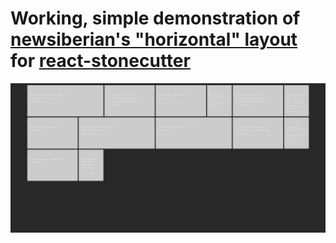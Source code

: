 # Working, simple demonstration of [newsiberian's "horizontal" layout](https://github.com/newsiberian/react-stonecutter/tree/horizontal) for [react-stonecutter](https://github.com/dantrain/react-stonecutter)

![Capture](https://raw.githubusercontent.com/wyhinton/react-stonecutter-horizontal-example/main/Capture.PNG)